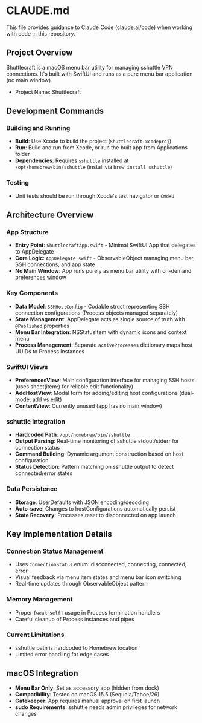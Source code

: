 # CLAUDE.md

This file provides guidance to Claude Code (claude.ai/code) when working with code in this repository.

## Project Overview

Shuttlecraft is a macOS menu bar utility for managing sshuttle VPN connections. It's built with SwiftUI and runs as a pure menu bar application (no main window).

- Project Name: Shuttlecraft

## Development Commands

### Building and Running
- **Build**: Use Xcode to build the project (`Shuttlecraft.xcodeproj`)
- **Run**: Build and run from Xcode, or run the built app from Applications folder
- **Dependencies**: Requires `sshuttle` installed at `/opt/homebrew/bin/sshuttle` (install via `brew install sshuttle`)

### Testing
- Unit tests should be run through Xcode's test navigator or `Cmd+U`

## Architecture Overview

### App Structure
- **Entry Point**: `ShuttlecraftApp.swift` - Minimal SwiftUI App that delegates to AppDelegate
- **Core Logic**: `AppDelegate.swift` - ObservableObject managing menu bar, SSH connections, and app state
- **No Main Window**: App runs purely as menu bar utility with on-demand preferences window

### Key Components
- **Data Model**: `SSHHostConfig` - Codable struct representing SSH connection configurations (Process objects managed separately)
- **State Management**: AppDelegate acts as single source of truth with `@Published` properties
- **Menu Bar Integration**: NSStatusItem with dynamic icons and context menu
- **Process Management**: Separate `activeProcesses` dictionary maps host UUIDs to Process instances

### SwiftUI Views
- **PreferencesView**: Main configuration interface for managing SSH hosts (uses sheet(item:) for reliable edit functionality)
- **AddHostView**: Modal form for adding/editing host configurations (dual-mode: add vs edit)
- **ContentView**: Currently unused (app has no main window)

### sshuttle Integration
- **Hardcoded Path**: `/opt/homebrew/bin/sshuttle` 
- **Output Parsing**: Real-time monitoring of sshuttle stdout/stderr for connection status
- **Command Building**: Dynamic argument construction based on host configuration
- **Status Detection**: Pattern matching on sshuttle output to detect connected/error states

### Data Persistence
- **Storage**: UserDefaults with JSON encoding/decoding
- **Auto-save**: Changes to hostConfigurations automatically persist
- **State Recovery**: Processes reset to disconnected on app launch

## Key Implementation Details

### Connection Status Management
- Uses `ConnectionStatus` enum: disconnected, connecting, connected, error
- Visual feedback via menu item states and menu bar icon switching
- Real-time updates through ObservableObject pattern

### Memory Management
- Proper `[weak self]` usage in Process termination handlers
- Careful cleanup of Process instances and pipes

### Current Limitations
- sshuttle path is hardcoded to Homebrew location
- Limited error handling for edge cases

## macOS Integration
- **Menu Bar Only**: Set as accessory app (hidden from dock)
- **Compatibility**: Tested on macOS 15.5 (Sequoia/Tahoe/26)
- **Gatekeeper**: App requires manual approval on first launch
- **sudo Requirements**: sshuttle needs admin privileges for network changes